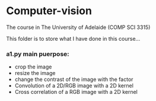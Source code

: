 # Computer-vision

The course in The University of Adelaide (COMP SCI 3315)

This folder is to store what I have done in this course...


### a1.py main puerpose: 
- crop the image
- resize the image
- change the contrast of the image with the factor
- Convolution of a 2D/RGB image with a 2D kernel
- Cross correlation of a RGB image with a 2D kernel
